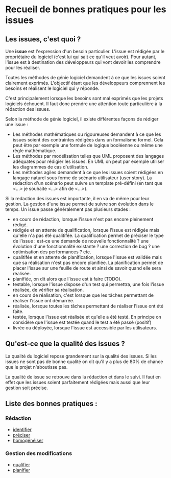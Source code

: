 Recueil de bonnes pratiques pour les issues
===========================================

Les issues, c'est quoi ?
------------------------

Une **issue** est l'expression d'un besoin particulier. L'issue est rédigée par le propriétaire du logiciel (c'est lui qui sait ce qu'il veut avoir). Pour autant, l'issue est à destination des développeurs qui vont devoir les comprendre pour les réaliser.

Toutes les méthodes de génie logiciel demandent à ce que les issues soient clairement exprimés. L'objectif étant que les développeurs comprennent les besoins et réalisent le logiciel qui y réponde.

C'est principalement lorsque les besoins sont mal exprimés que les projets logiciels échouent.
Il faut donc prendre une attention toute particulière à la rédaction des issues.

Selon la méthode de génie logiciel, il existe différentes façons de rédiger une issue :

* Les méthodes mathématiques ou rigoureuses demandent à ce que les issues soient des contraintes rédigées dans un formalisme formel. Cela peut être par exemple une formule de logique booléenne ou même une règle mathématique.
* Les méthodes par modélisation telles que UML proposent des langages adéquates pour rédigier les issues. En UML on peut par exemple utiliser les diagrammes de cas d'utilisation.
* Les méthodes agiles demandent à ce que les issues soient rédigées en langage naturel sous forme de scénario utilisateur (user story). La rédaction d'un scénario peut suivre un template pré-défini (en tant que <...> je souhaite <...> afin de <...>).

Si la redaction des issues est importante, il en va de même pour leur gestion. La gestion d'une issue permet de suivre son évolution dans le temps. Un issue passe généralement pas plusieurs stades :

* en cours de rédaction, lorsque l'issue n'est pas encore pleinement rédigé.
* rédigée et en attente de qualification, lorsque l'issue est rédigée mais qu'elle n'a pas été qualitifée. La qualification permet de préciser le type de l'issue : est-ce une demande de nouvelle fonctionnalité ? une évolution d'une fonctionnalité existante ? une correction de bug ? une optimisation des performances ? etc.
* qualitifée et en attente de planification, lorsque l'issue est validée mais que sa réalisation n'est pas encore planifiée. La planification permet de placer l'issue sur une feuille de route et ainsi de savoir quand elle sera réalisée.
* planifiée, on dit alors que l'issue est à faire (TODO).
* testable, lorsque l'issue dispose d'un test qui permettra, une fois l'issue réalisée, de vérifier sa réalisation.
* en cours de réalisation, c'est lorsque que les tâches permettant de réaliser l'issue ont démarrée.
* réalisée, lorsque toutes les tâches permettant de réaliser l'issue ont été faite.
* testée, lorsque l'issue est réalisée et qu'elle a été testé. En principe on considère que l'issue est testée quand le test a été passé (positif)
* livrée ou déployée, lorsque l'issue est accessible par les utilisateurs.

Qu'est-ce que la qualité des issues ?
-------------------------------------

La qualité du logiciel repose grandement sur la qualité des issues. Si les issues ne sont pas de bonne qualité on dit qu'il y a plus de 80% de chance que le projet n'aboutisse pas.

La qualité de issue se retrouve dans la rédaction et dans le suivi. Il faut en effet que les issues soient parfaitement rédigées mais aussi que leur gestion soit précise.

Liste des bonnes pratiques :
----------------------------

### Rédaction

* [identifier](./identifier.md)
* [préciser](./preciser.md)
* [homogénéiser](./homogeneiser.md)

### Gestion des modifications

* [qualifier](./qualifier.md)
* [planifier](./planifier.md)
